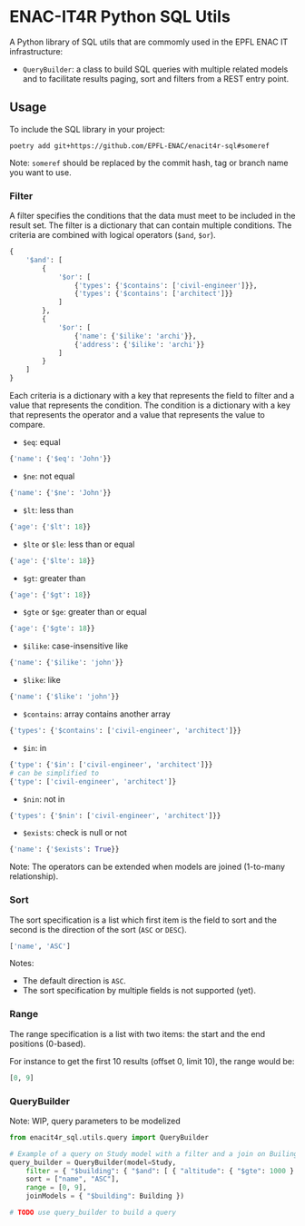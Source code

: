 # ENAC-IT4R Python SQL Utils

A Python library of SQL utils that are commomly used in the EPFL ENAC IT infrastructure:
 
 * `QueryBuilder`: a class to build SQL queries with multiple related models and to facilitate results paging, sort and filters from a REST entry point.

## Usage
To include the SQL library in your project:

```shell
poetry add git+https://github.com/EPFL-ENAC/enacit4r-sql#someref
```

Note: `someref` should be replaced by the commit hash, tag or branch name you want to use.

### Filter

A filter specifies the conditions that the data must meet to be included in the result set. The filter is a dictionary that can contain multiple conditions. The criteria are combined with logical operators (`$and`, `$or`).

```python
{
    '$and': [
        {
            '$or': [
                {'types': {'$contains': ['civil-engineer']}},
                {'types': {'$contains': ['architect']}}
            ]
        }, 
        {
            '$or': [
                {'name': {'$ilike': 'archi'}}, 
                {'address': {'$ilike': 'archi'}}
            ]
        }
    ]
}
```

Each criteria is a dictionary with a key that represents the field to filter and a value that represents the condition. The condition is a dictionary with a key that represents the operator and a value that represents the value to compare.

* `$eq`: equal

```python
{'name': {'$eq': 'John'}}
```

* `$ne`: not equal

```python
{'name': {'$ne': 'John'}}
```

* `$lt`: less than

```python
{'age': {'$lt': 18}}
```

* `$lte` or `$le`: less than or equal

```python
{'age': {'$lte': 18}}
```

* `$gt`: greater than

```python
{'age': {'$gt': 18}}
```

* `$gte` or `$ge`: greater than or equal

```python
{'age': {'$gte': 18}}
```

* `$ilike`: case-insensitive like

```python
{'name': {'$ilike': 'john'}}
```

* `$like`: like

```python
{'name': {'$like': 'john'}}
```

* `$contains`: array contains another array

```python
{'types': {'$contains': ['civil-engineer', 'architect']}}
```

* `$in`: in

```python
{'type': {'$in': ['civil-engineer', 'architect']}}
# can be simplified to
{'type': ['civil-engineer', 'architect']}
```

* `$nin`: not in

```python
{'types': {'$nin': ['civil-engineer', 'architect']}}
```

* `$exists`: check is null or not

```python
{'name': {'$exists': True}}
```

Note: The operators can be extended when models are joined (1-to-many relationship).

### Sort

The sort specification is a list which first item is the field to sort and the second is the direction of the sort (`ASC` or `DESC`).

```python
['name', 'ASC']
```

Notes:

* The default direction is `ASC`.
* The sort specification by multiple fields is not supported (yet).

### Range

The range specification is a list with two items: the start and the end positions (0-based).

For instance to get the first 10 results (offset 0, limit 10), the range would be:

```python
[0, 9]
```

### QueryBuilder

Note: WIP, query parameters to be modelized

```python
from enacit4r_sql.utils.query import QueryBuilder

# Example of a query on Study model with a filter and a join on Builing model
query_builder = QueryBuilder(model=Study,
    filter = { "$building": { "$and": [ { "altitude": { "$gte": 1000 } }, { "climate_zone": ["Csa"] } ]}},
    sort = ["name", "ASC"],
    range = [0, 9],
    joinModels = { "$building": Building })

# TODO use query_builder to build a query
```